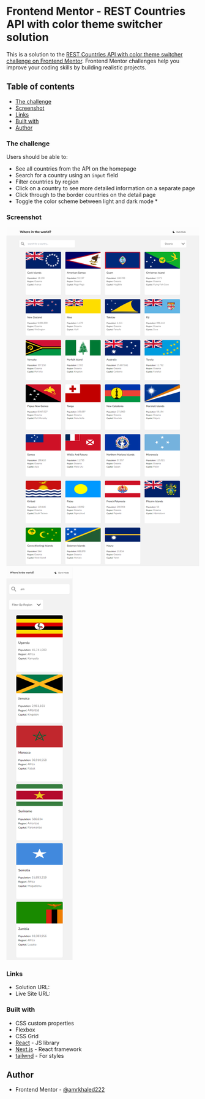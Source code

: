 # Frontend Mentor - REST Countries API with color theme switcher solution

This is a solution to the [REST Countries API with color theme switcher challenge on Frontend Mentor](https://www.frontendmentor.io/challenges/rest-countries-api-with-color-theme-switcher-5cacc469fec04111f7b848ca). Frontend Mentor challenges help you improve your coding skills by building realistic projects.

## Table of contents

- [The challenge](#the-challenge)
- [Screenshot](#screenshot)
- [Links](#links)
- [Built with](#built-with)
- [Author](#author)

### The challenge

Users should be able to:

- See all countries from the API on the homepage
- Search for a country using an `input` field
- Filter countries by region
- Click on a country to see more detailed information on a separate page
- Click through to the border countries on the detail page
- Toggle the color scheme between light and dark mode \*

### Screenshot

![](./desktopDesign.png)
![](./mobileDesign.png)

### Links

- Solution URL: [](https://github.com/amrkhaled222/Rest-country-AP)
- Live Site URL: [](https://rest-country-api-eta.vercel.app/)

### Built with

- CSS custom properties
- Flexbox
- CSS Grid
- [React](https://reactjs.org/) - JS library
- [Next.js](https://nextjs.org/) - React framework
- [tailwnd](https://tailwindcss.com/) - For styles

## Author

- Frontend Mentor - [@amrkhaled222](https://www.frontendmentor.io/profile/amrkhaled222)
